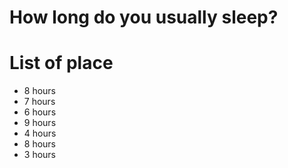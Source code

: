 # How long do you usually sleep?

# List of place
- 8 hours
- 7 hours
- 6 hours
- 9 hours
- 4 hours
- 8 hours
- 3 hours
